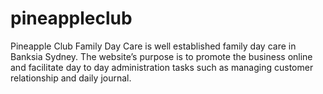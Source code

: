 # pineappleclub

Pineapple Club Family Day Care is well established family day care in Banksia Sydney. The website’s purpose is to promote the business online and facilitate day to day administration tasks such as managing customer relationship and daily journal.
